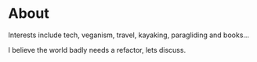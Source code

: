 # About

Interests include tech, veganism, travel, kayaking, paragliding and books...

I believe the world badly needs a refactor, lets discuss.


